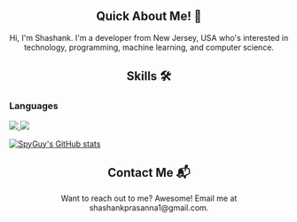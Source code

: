 
<article>
  <h1 align='center'>Quick About Me! 👋</h1>
  <p align='center'>
    Hi, I'm Shashank. I'm a developer from New Jersey, USA who's interested in technology,             programming, machine learning, and computer science.
  </p>
</article>

<article>
  <h1 align='center'>Skills 🛠️</h1>
  <h3> Languages </h3>
  <a href='https://www.python.org'>
    <img src='https://img.shields.io/badge/Python-3776AB?logo=python&style=for-the-badge&logoColor=white'></img>
  </a>
  <a href='https://developer.mozilla.org/en-US/docs/Web/JavaScript'>
    <img src='https://img.shields.io/badge/Javascript-323330?style=for-the-badge&logo=javascript'></img>
  </a>
</article>

[![SpyGuy's GitHub stats](https://github-readme-stats.vercel.app/api?username=spyguy0215&theme=tokyonight&show_icons=true&hide_border=true&count_private=true)](https://github.com/SpyGuy0215)

<article>
  <h1 align='center'>Contact Me 📬</h1>
  <p align='center'>
    Want to reach out to me? Awesome! Email me at shashankprasanna1@gmail.com.
  </p>
</article>

<!---
SpyGuy0215/SpyGuy0215 is a ✨ special ✨ repository because its `README.md` (this file) appears on your GitHub profile.
You can click the Preview link to take a look at your changes.
--->
